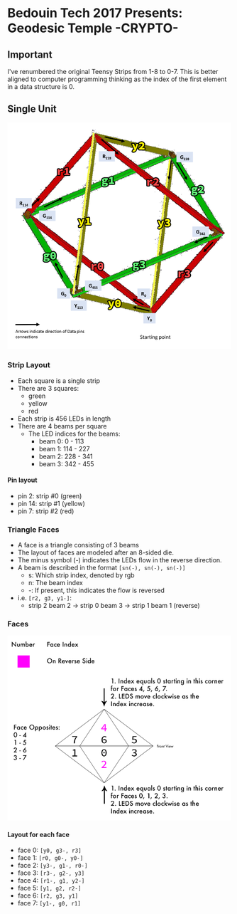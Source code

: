 # Bedouin Tech 2017 Presents: Geodesic Temple -CRYPTO-

## Important

I've renumbered the original Teensy Strips from 1-8 to 0-7. This is better aligned to computer programming thinking as the index of the first element in a data structure is 0.

## Single Unit

![Single Unit](./assets/layoutWithBeamIndices.png)

### Strip Layout

- Each square is a single strip
- There are 3 squares:
  - green
  - yellow
  - red
- Each strip is 456 LEDs in length
- There are 4 beams per square
  - The LED indices for the beams:
    - beam 0: 0 - 113
    - beam 1: 114 - 227
    - beam 2: 228 - 341
    - beam 3: 342 - 455

#### Pin layout

- pin 2:  strip #0  (green)
- pin 14: strip #1 (yellow)
- pin 7:  strip #2 (red)

### Triangle Faces

- A face is a triangle consisting of 3 beams
- The layout of faces are modeled after an 8-sided die.
- The minus symbol (-) indicates the LEDs flow in the reverse direction.
- A beam is described in the format `[sn(-), sn(-), sn(-)]`
  - s: Which strip index, denoted by rgb
  - n: The beam index
  - -: If present, this indicates the flow is reversed
- i.e. `[r2, g3, y1-]`:
  - strip 2 beam 2 -> strip 0 beam 3 -> strip 1 beam 1 (reverse)

### Faces

![Face Map](./assets/faceMap.png)

#### Layout for each face

- face 0: `[y0, g3-, r3]`
- face 1: `[r0, g0-, y0-]`
- face 2: `[y3-, g1-, r0-]`
- face 3: `[r3-, g2-, y3]`
- face 4: `[r1-, g1, y2-]`
- face 5: `[y1, g2, r2-]`
- face 6: `[r2, g3, y1]`
- face 7: `[y1-, g0, r1]`
